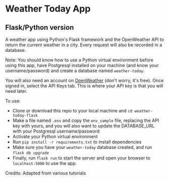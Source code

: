 # Weather Today App
## Flask/Python version

A weather app using Python's Flask framework and the OpenWeather API to return the current weather in a city. Every request will also be recorded in a database.

Note: You should know how to use a Python virtual environment before using this app, have Postgresql installed on your machine (and know your username/password) and create a database named `weather-today`.

You will also need an account on [OpenWeather](https://openweathermap.org/api) (don't worry, it's free). Once signed in, select the API Keys tab. This is where your API key is that you will need later.

To use:  
- Clone or download this repo to your local machine and `cd weather-today-flask`
- Make a file named `.env` and copy the `env_sample` file, replacing the API key with yours, and  you will also want to update the DATABASE_URL with your Postgresql username/password
- Activate your Python virtual environment
- Run `pip install -r requirements.txt` to install dependencies
- Make sure you have your `weather-today` database created, and run `flask db upgrade`
- Finally, run `flask run` to start the server and open your browser to `localhost:5000` to use the app.

Credits: Adapted from various tutorials
